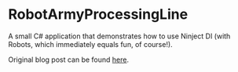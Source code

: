 # RobotArmyProcessingLine
A small C# application that demonstrates how to use Ninject DI (with Robots, which immediately equals fun, of course!).

Original blog post can be found <a href="https://bearandhammer.net/2016/08/22/be-a-dependency-injection-ninja-with-ninject/" target="_blank">here</a>.